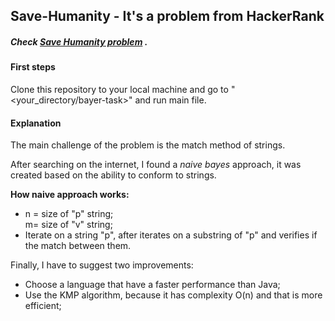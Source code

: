 Save-Humanity - It's a problem from HackerRank
------

##### Check [Save Humanity problem](https://www.hackerrank.com/challenges/save-humanity/problem "Save Humanity") .

#### First steps

Clone this repository to your local machine and go to "<your_directory/bayer-task>" and run main file.

#### Explanation
The main challenge of the problem is the match method of strings.

After searching on the internet, I found a *naive bayes* approach, it was created based on the ability to conform to strings.

**How naive approach works:**
- n = size of "p" string;  
  m= size of "v" string;
- Iterate on a string "p", after iterates on a substring of "p" and verifies if the match between them.

Finally, I have to suggest two improvements:  

- Choose a language that have a faster performance than Java;  
- Use the KMP algorithm, because it has complexity O(n) and that is more efficient;

   
